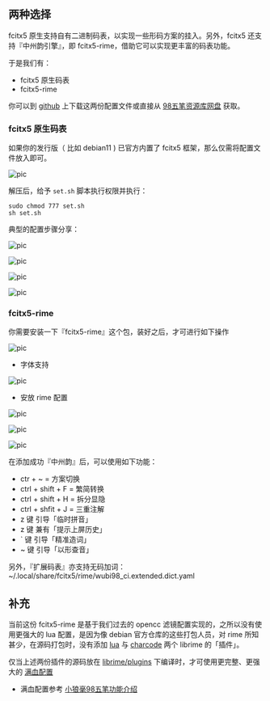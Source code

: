 
## 两种选择

fcitx5 原生支持自有二进制码表，以实现一些形码方案的挂入。另外，fcitx5 还支持『中州韵引擎』，即 fcitx5-rime，借助它可以实现更丰富的码表功能。

于是我们有：

- fcitx5 原生码表
- fcitx5-rime

你可以到 [github](https://github.com/yanhuacuo/fcitx5-wubi98) 上下载这两份配置文件或直接从 [98五笔资源库网盘](http://98wb.ys168.com/) 获取。

### fcitx5 原生码表

如果你的发行版（ 比如 debian11 ) 已官方内置了 fcitx5 框架，那么仅需将配置文件放入即可。

![pic](https://github.com/yanhuacuo/fcitx5-wubi98/raw/main/1108/01.png)

解压后，给予 `set.sh` 脚本执行权限并执行：

```
sudo chmod 777 set.sh
sh set.sh
```

典型的配置步骤分享：

![pic](https://github.com/yanhuacuo/fcitx5-wubi98/raw/main/1108/02.png)

![pic](https://github.com/yanhuacuo/fcitx5-wubi98/raw/main/1108/03.png)

![pic](https://github.com/yanhuacuo/fcitx5-wubi98/raw/main/1108/04.png)

![pic](https://github.com/yanhuacuo/fcitx5-wubi98/raw/main/1108/05.png)



### fcitx5-rime

你需要安装一下『fcitx5-rime』这个包，装好之后，才可进行如下操作

![pic](https://github.com/yanhuacuo/fcitx5-wubi98/raw/main/1108/06.png)

- 字体支持

![pic](https://github.com/yanhuacuo/fcitx5-wubi98/raw/main/1108/07.png)

- 安放 rime 配置

![pic](https://github.com/yanhuacuo/fcitx5-wubi98/raw/main/1108/08.png)

![pic](https://github.com/yanhuacuo/fcitx5-wubi98/raw/main/1108/09.png)

![pic](https://github.com/yanhuacuo/fcitx5-wubi98/raw/main/1108/10.png)

在添加成功『中州韵』后，可以使用如下功能：

- ctr + ~ = 方案切换
- ctrl + shift + F = 繁简转换
- ctrl + shift + H = 拆分显隐
- ctrl + shfit + J = 三重注解
- z 键 引导「临时拼音」
- z 键 兼有「提示上屏历史」
- ` 键 引导「精准造词」
- ~ 键 引导「以形查音」

另外，『扩展码表』亦支持无码加词：~/.local/share/fcitx5/rime/wubi98_ci.extended.dict.yaml

## 补充

当前这份 fcitx5-rime 是基于我们过去的 opencc 滤镜配置实现的，之所以没有使用更强大的 lua 配置，是因为像 debian 官方仓库的这些打包人员，对 rime 所知甚少，在源码打包时，没有添加 [lua](https://github.com/hchunhui/librime-lua) 与 [charcode](https://github.com/rime/librime-charcode) 两个 librime 的「插件」。

仅当上述两份插件的源码放在 [librime/plugins](https://github.com/rime/librime/tree/master/plugins) 下编译时，才可使用更完整、更强大的 [满血配置](https://github.com/yanhuacuo/fcitx5-wubi98/blob/main/fcitx5-rime-with-lua.tar.gz)

- 满血配置参考 [小狼毫98五笔功能介绍](https://gitee.com/wubi98/weasel-98wb/blob/master/ReadMe.md)
